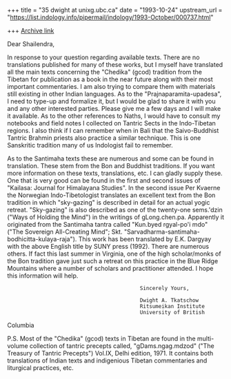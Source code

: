 +++
title = "35 dwight at unixg.ubc.ca"
date = "1993-10-24"
upstream_url = "https://list.indology.info/pipermail/indology/1993-October/000737.html"

+++
[Archive link](https://list.indology.info/pipermail/indology/1993-October/000737.html)

Dear Shailendra,

In response to your question regarding available texts. There are no
translations published for many of these works, but I myself have
translated  all the main texts concerning the "Chedika" (gcod) tradition
from the Tibetan
for publication as a book in the near future along with their most
important commentaries. I am also trying to compare them with materials
still existing in other Indian languages. As to the
"Prajnaparamita-upadesa", I need to type-up and formalize it, but I would
be glad to share it with you and any other interested parties. Please give
me a few days and I will make it available. As to the other references to
Naths, I would have to consult my notebooks and field notes I collected on
Tantric Sects in the Indo-Tibetan regions. I also think if I can remember
when in Bali that the Saivo-Buddhist Tantric Brahmin priests also practice
a similar technique. This is one Sanskritic tradition many of us Indologist
fail to remember.

As to the Santimaha texts these are numerous and some can be found in
translation. These stem from the Bon and Buddhist traditions. If you want  
  more information on these texts, translations, etc. I can gladly supply
these. One that is very good can be found in the first and second issues of
"Kailasa: Journal for Himalayana Studies". In the second issue Per Kvaerne
the Norwegian Indo-Tibetologist translates an excellent text from the Bon
tradition in which "sky-gazing" is described in detail for an actual yogic
retreat. "Sky-gazing"  is also described as one of the twenty-one
sems.'dzin ("Ways of Holding the Mind") in the writings of gLong.chen.pa.
Apparently it originated from the Santimaha tantra called "Kun.byed
rgyal-po'i mdo" ("The Sovereign All-Creating Mind"; Skt.
"Sarvadharma-santimaha-bodhicitta-kulaya-raja"). This work has been
translated by E.K. Dargyay with the above English title by SUNY press
(1992). There are numerous others. If fact this last summer in Virginia,
one of the high scholar/monks of the Bon tradition gave just such a retreat
on this practice in the Blue Ridge Mountains where a number of scholars and
practitioner attended.
I hope this information will help.

                                               Sincerely Yours,

                                               Dwight A. Tkatschow
                                               Ritsumeikan Institute
                                               University of British
Columbia      



P.S. Most of the "Chedika" (gcod) texts in Tibetan are found in the multi-volume
collection of tantric precepts called, "gDams.ngag.mdzod" ("The Treasury of
Tantric Precepts") Vol.IX, Delhi edition, 1971. It contains both
translations of 
Indian texts and indigenious Tibetan commentaries and liturgical practices, etc.






